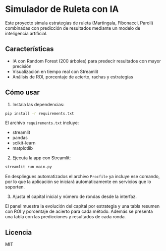 # Simulador de Ruleta con IA

Este proyecto simula estrategias de ruleta (Martingala, Fibonacci, Paroli) combinadas con predicción de resultados mediante un modelo de inteligencia artificial.

## Características

 - IA con Random Forest (200 árboles) para predecir resultados con mayor precisión
 - Visualización en tiempo real con Streamlit
 - Análisis de ROI, porcentaje de acierto, rachas y estrategias

## Cómo usar

1. Instala las dependencias:

```bash
pip install -r requirements.txt
```
El archivo `requirements.txt` incluye:

- streamlit
- pandas
- scikit-learn
- matplotlib

2. Ejecuta la app con Streamlit:

```bash
streamlit run main.py
```
En despliegues automatizados el archivo `Procfile` ya incluye ese comando, por
lo que la aplicación se iniciará automáticamente en servicios que lo soporten.

3. Ajusta el capital inicial y número de rondas desde la interfaz.

El panel muestra la evolución del capital por estrategia y una tabla resumen con
ROI y porcentaje de acierto para cada método. Además se presenta una tabla con
las predicciones y resultados de cada ronda.

## Licencia

MIT
